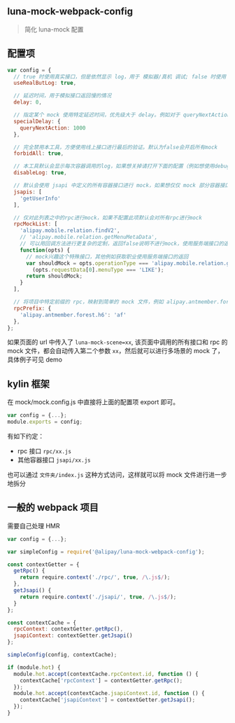 ## luna-mock-webpack-config

> 简化 luna-mock 配置

## 配置项

```js
var config = {
  // true 时使用真实接口，但是依然显示 log，用于 模拟器/真机 调试; false 时使用 mock，同时显示 log
  useRealButLog: true,

  // 延迟时间，用于模拟接口返回慢的情况
  delay: 0,

  // 指定某个 mock 使用特定延迟时间，优先级大于 delay。例如对于 queryNextAction 这个接口单独设置 1000ms 延迟
  specialDelay: {
    queryNextAction: 1000
  },

  // 完全禁用本工具，方便使用线上接口进行最后的验证。默认为false会开启所有mock
  forbidAll: true,

  // 本工具默认会显示每次容器调用的log，如果想关掉请打开下面的配置（例如想使用debug.alipay.net来查看log）
  disableLog: true,

  // 默认会使用 jsapi 中定义的所有容器接口进行 mock，如果想仅仅 mock 部分容器接口，可以在这里配置
  jsapis: [
    'getUserInfo'
  ],

  // 仅对此列表之中的rpc进行mock，如果不配置此项默认会对所有rpc进行mock
  rpcMockList: [
    'alipay.mobile.relation.findV2',
    // 'alipay.mobile.relation.getMenuMetaData',
    // 可以用回调方法进行更复杂的定制，返回false说明不进行mock，使用服务端接口的返回
    function(opts) {
      // mock兴趣这个特殊接口，其他例如获取职业使用服务端接口的返回
      var shouldMock = opts.operationType === 'alipay.mobile.relation.getMenuMetaData' &&
        (opts.requestData[0].menuType === 'LIKE');
      return shouldMock;
    }
  ],

  // 将项目中特定前缀的 rpc，映射到简单的 mock 文件，例如 alipay.antmember.forest.h6.xx => af.xx.js
  rpcPrefix: {
    'alipay.antmember.forest.h6': 'af'
  },
};
```

如果页面的 url 中传入了 `luna-mock-scene=xx`, 该页面中调用的所有接口和 rpc 的 mock 文件，都会自动传入第二个参数 `xx`，然后就可以进行多场景的 mock 了，具体例子可见 demo

## kylin 框架

在 mock/mock.config.js 中直接将上面的配置项 export 即可。
```js
var config = {...};
module.exports = config;
```

有如下约定：
* rpc 接口 `rpc/xx.js`
* 其他容器接口 `jsapi/xx.js`

也可以通过 `文件夹/index.js` 这种方式访问，这样就可以将 mock 文件进行进一步地拆分

## 一般的 webpack 项目

需要自己处理 HMR

```js
var config = {...};

var simpleConfig = require('@alipay/luna-mock-webpack-config');

const contextGetter = {
  getRpc() {
    return require.context('./rpc/', true, /\.js$/);
  },
  getJsapi() {
    return require.context('./jsapi/', true, /\.js$/);
  }
};

const contextCache = {
  rpcContext: contextGetter.getRpc(),
  jsapiContext: contextGetter.getJsapi()
};

simpleConfig(config, contextCache);

if (module.hot) {
  module.hot.accept(contextCache.rpcContext.id, function () {
    contextCache['rpcContext'] = contextGetter.getRpc();
  });
  module.hot.accept(contextCache.jsapiContext.id, function () {
    contextCache['jsapiContext'] = contextGetter.getJsapi();
  });
}

```
